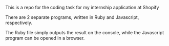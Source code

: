 This is a repo for the coding task for my internship application at Shopify

There are 2 separate programs, written in Ruby and Javascript, respectively.

The Ruby file simply outputs the result on the console, while the Javascript program can be opened in a browser.
